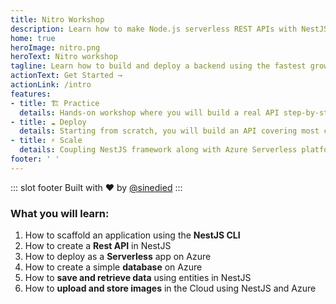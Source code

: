 ```yaml
---
title: Nitro Workshop
description: Learn how to make Node.js serverless REST APIs with NestJS and Azure
home: true
heroImage: nitro.png
heroText: Nitro workshop
tagline: Learn how to build and deploy a backend using the fastest growing Node.js framework, NestJS.
actionText: Get Started →
actionLink: /intro
features:
- title: 🏗 Practice
  details: Hands-on workshop where you will build a real API step-by-step, with pro tips along the way.
- title: ☁️ Deploy
  details: Starting from scratch, you will build an API covering most common use cases, up to its deployment in the cloud.
- title: ⚡ Scale
  details: Coupling NestJS framework along with Azure Serverless platform, learn how to build apps that can scale to millions.
footer: ' '
---
```

::: slot footer
Built with ❤️ by [@sinedied](https://twitter.com/sinedied)
:::


### What you will learn:

1. How to scaffold an application using the **NestJS CLI**
2. How to create a **Rest API** in NestJS
3. How to deploy as a **Serverless** app on Azure
4. How to create a simple **database** on Azure
5. How to **save and retrieve data** using entities in NestJS
6. How to **upload and store images** in the Cloud using NestJS and Azure
